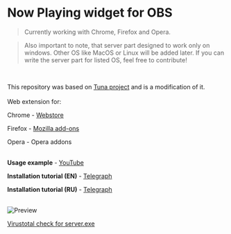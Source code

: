 # Now Playing widget for OBS

> Currently working with Chrome, Firefox and Opera.

> Also important to note, that server part designed to work only on windows. Other OS like MacOS or Linux will be added later. If you can write the server part for listed OS, feel free to contribute!
<br />

This repository was based on [Tuna project](https://obsproject.com/forum/resources/tuna.843/) and is a modification of it.
<br />
<br />
Web extension for:

Chrome - [Webstore](https://chrome.google.com/webstore/detail/now-playing-obs/ggkicimibhpmfkoepnlbbdomnkfkmcie)

Firefox - [Mozilla add-ons](https://addons.mozilla.org/ru/firefox/addon/now-playing-obs/)

Opera - Opera addons
<br />
<br />

**Usage example** - [YouTube](https://www.youtube.com/watch?v=1kKZyg3AEGY)

**Installation tutorial (EN)** - [Telegraph](https://telegra.ph/Installtion-guide-for-Now-Playing---OBS-widget-08-24)

**Installation tutorial (RU)** - [Telegraph](https://telegra.ph/Rukovodstvo-po-ustanovke-vidzheta-Now-Playing---OBS-08-24)
<br />
<br />


![Preview](https://i.ibb.co/stQ8JFW/Screenshot-2023-08-04-03-59-00.png)

[Virustotal check for server.exe](https://www.virustotal.com/gui/file/4184c30fa08374eb68b41618515d8b2cb62968b9e260d42780dff60aa2201c98/detection)

